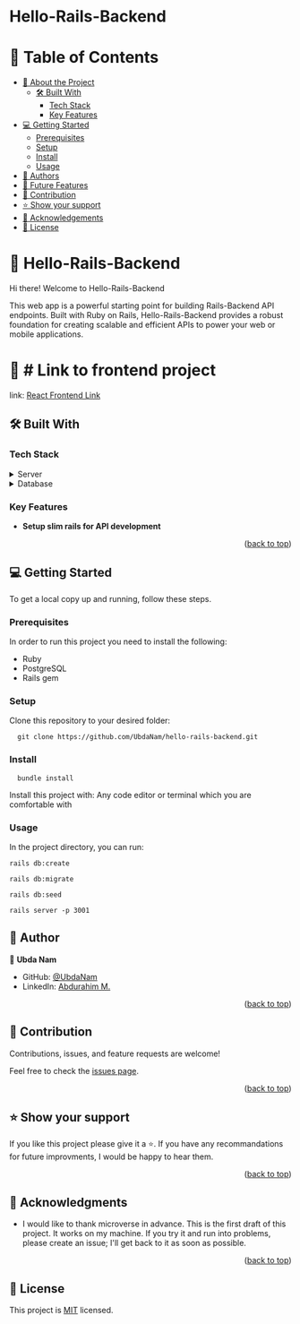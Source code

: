 # Hello-Rails-Backend

<a name="readme-top"></a>

<!-- TABLE OF CONTENTS -->

# 📗 Table of Contents

- [📖 About the Project](#about-project)
  - [🛠 Built With](#built-with)
    - [Tech Stack](#tech-stack)
    - [Key Features](#key-features)
- [💻 Getting Started](#getting-started)
  - [Prerequisites](#prerequisites)
  - [Setup](#setup)
  - [Install](#install)
  - [Usage](#usage)
- [👥 Authors](#authors)
- [🔭 Future Features](#future-features)
- [🤝 Contribution](#contributing)
- [⭐️ Show your support](#support)
- [🙏 Acknowledgements](#acknowledgements)
- [📝 License](#license)

<!-- PROJECT DESCRIPTION -->

# 📖 Hello-Rails-Backend <a name="about-project">

Hi there! Welcome to Hello-Rails-Backend</a>

This web app is a powerful starting point for building Rails-Backend API endpoints. Built with Ruby on Rails, Hello-Rails-Backend provides a robust foundation for creating scalable and efficient APIs to power your web or mobile applications.

# 📖 # Link to frontend project <a name="link-to-frontend">

link: <a href="https://github.com/UbdaNam/hello-react-frontend">React Frontend Link</a>

## 🛠 Built With <a name="built-with"></a>

### Tech Stack <a name="tech-stack"></a>

<details>
<summary>Server</summary>
  <ul>
    <li><a href="https://rubyonrails.org/">Ruby on Rails</a></li>
  </ul>
</details>
<details>
<summary>Database</summary>
  <ul>
    <li><a href="https://www.postgresql.org//">PostgreSQL</a></li>
  </ul>
</details>

### Key Features <a name="key-features"></a>

- **Setup slim rails for API development**

<p align="right">(<a href="#readme-top">back to top</a>)</p>

<!-- GETTING STARTED -->

## 💻 Getting Started <a name="getting-started"></a>

To get a local copy up and running, follow these steps.

### Prerequisites

In order to run this project you need to install the following:

- Ruby
- PostgreSQL
- Rails gem

### Setup

Clone this repository to your desired folder:

```snippet
  git clone https://github.com/UbdaNam/hello-rails-backend.git
```

### Install

```snippet
  bundle install
```

Install this project with: Any code editor or terminal which you are comfortable with

### Usage

In the project directory, you can run:

```Create db
rails db:create
```

```Migrate db
rails db:migrate
```

```Populate db
rails db:seed
```

```Start server
rails server -p 3001
```

<!-- AUTHORS -->

## 👥 Author <a name="authors"></a>

👤 **Ubda Nam**

- GitHub: [@UbdaNam](https://github.com/UbdaNam)
- LinkedIn: [Abdurahim M.](https://www.linkedin.com/in/abdurahim-miftah/)

<p align="right">(<a href="#readme-top">back to top</a>)</p>

<!-- CONTRIBUTING -->

## 🤝 Contribution <a name="contributing"></a>

Contributions, issues, and feature requests are welcome!

Feel free to check the [issues page](https://github.com/UbdaNam/hello-rails-backend/issues).

<p align="right">(<a href="#readme-top">back to top</a>)</p>

<!-- SUPPORT -->

## ⭐ Show your support <a name="support"></a>

If you like this project please give it a ⭐. If you have any recommandations for future improvments, I would be happy to hear them.

<p align="right">(<a href="#readme-top">back to top</a>)</p>

<!-- ACKNOWLEDGEMENTS -->

## 🙏 Acknowledgments <a name="acknowledgements"></a>

- I would like to thank microverse in advance. This is the first draft of this project. It works on my machine. If you try it and run into problems, please create an issue; I'll get back to it as soon as possible.

<p align="right">(<a href="#readme-top">back to top</a>)</p>

## 📝 License <a name="license"></a>

This project is [MIT](./LICENSE) licensed.
